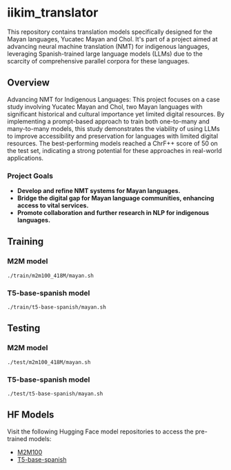 # iikim_translator
This repository contains translation models specifically designed for the Mayan languages, Yucatec Mayan and Chol. It's part of a project aimed at advancing neural machine translation (NMT) for indigenous languages, leveraging Spanish-trained large language models (LLMs) due to the scarcity of comprehensive parallel corpora for these languages.

## Overview
Advancing NMT for Indigenous Languages: This project focuses on a case study involving Yucatec Mayan and Chol, two Mayan languages with significant historical and cultural importance yet limited digital resources. By implementing a prompt-based approach to train both one-to-many and many-to-many models, this study demonstrates the viability of using LLMs to improve accessibility and preservation for languages with limited digital resources. The best-performing models reached a ChrF++ score of 50 on the test set, indicating a strong potential for these approaches in real-world applications.

### Project Goals
- **Develop and refine NMT systems for Mayan languages.**
- **Bridge the digital gap for Mayan language communities, enhancing access to vital services.**
- **Promote collaboration and further research in NLP for indigenous languages.**

## Training 

### M2M model
```
./train/m2m100_418M/mayan.sh
```
### T5-base-spanish model

```
./train/t5-base-spanish/mayan.sh
```

## Testing

### M2M model
```
./test/m2m100_418M/mayan.sh
```
### T5-base-spanish model

```
./test/t5-base-spanish/mayan.sh
```

## HF Models
Visit the following Hugging Face model repositories to access the pre-trained models:
- [M2M100](https://huggingface.co/jcrangel/iikim_translator_m2m)
- [T5-base-spanish](https://huggingface.co/jcrangel/iikim_translator_t5)
